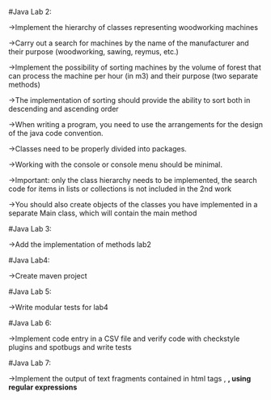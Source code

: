 #Java Lab 2:

->Implement the hierarchy of classes representing woodworking machines

->Carry out a search for machines by the name of the manufacturer and their purpose (woodworking, sawing, reymus, etc.)

->Implement the possibility of sorting machines by the volume of forest that can process the machine per hour (in m3) and their purpose (two separate methods)

->The implementation of sorting should provide the ability to sort both in descending and ascending order

->When writing a program, you need to use the arrangements for the design of the java code convention.

->Classes need to be properly divided into packages.

->Working with the console or console menu should be minimal.

->Important: only the class hierarchy needs to be implemented, the search code for items in lists or collections is not included in the 2nd work

->You should also create objects of the classes you have implemented in a separate Main class, which will contain the main method

#Java Lab 3:

->Add the implementation of methods lab2

#Java Lab4:

->Create maven project

#Java Lab 5:

->Write modular tests for lab4

#Java Lab 6:

->Implement code entry in a CSV file and verify code with checkstyle plugins and spotbugs and write tests

#Java Lab 7:

->Implement the output of text fragments contained in html tags <span>, <strong>, <table> using regular expressions
